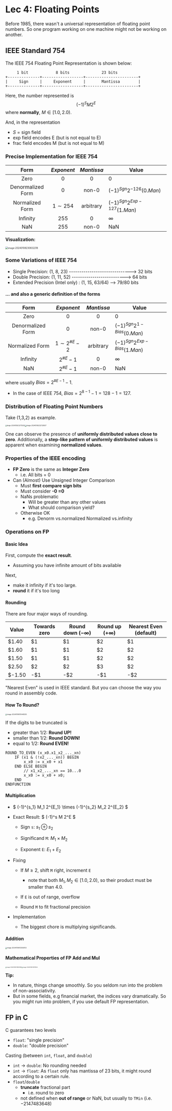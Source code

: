# Lec 4: Floating Points

Before 1985, there wasn't a universal representation of floating point numbers. So one program working on one machine might not be working on another.

## IEEE Standard 754

The IEEE 754 Floating Point Representation is shown below:

```
     1 bit            8 bits              23 bits
+--------------+------------------+-----------------------+
|     Sign     |     Exponent     |       Mantissa        |
+--------------+------------------+-----------------------+
```

Here, the number represented is 
$$
(-1)^{S}M2^{E}
$$
where **normally**, $M \in [1.0, 2.0)$.

And, in the representation

- $S$ = sign field
- exp field encodes E (but is not equal to E)
- frac field encodes M (but is not equal to M)

### Precise Implementation for IEEE 754

|       Form        | $Exponent$ | $Mantissa$ | Value                            |
| :---------------: | :--------: | :--------: | -------------------------------- |
|       Zero        |    $0$     |    $0$     | $0$                              |
| Denormalized Form |    $0$     |  non-$0$   | $(-1)^{Sgn}2^{-126}(0.Man)$      |
|  Normalized Form  | $1\sim254$ | arbitrary  | $(-1)^{Sgn}2^{Exp - 127}(1.Man)$ |
|     Infinity      |   $255$    |    $0$     | $\infty$                         |
|        NaN        |   $255$    |  non-$0$   | NaN                              |

**Visualization:**

<img src="img/image-20240108230832218.png" alt="image-20240108230832218" style="zoom: 50%;" />

### Some Variations of IEEE 754

- Single Precision: (1, 8, 23) ------------------------------> 32 bits
- Double Precision: (1, 11, 52) --------------------------> 64 bits
- Extended Precision (Intel only) : (1, 15, 63/64) --> 79/80 bits

#### ... and also a generic definition of the forms

|       Form        |    $Exponent$     | $Mantissa$ | Value                             |
| :---------------: | :---------------: | :--------: | --------------------------------- |
|       Zero        |        $0$        |    $0$     | $0$                               |
| Denormalized Form |        $0$        |  non-$0$   | $(-1)^{Sgn}2^{1-Bias}(0.Man)$     |
|  Normalized Form  | $1\sim 2^{\#E}-2$ | arbitrary  | $(-1)^{Sgn}2^{Exp - Bias}(1.Man)$ |
|     Infinity      |    $2^{\#E}-1$    |    $0$     | $\infty$                          |
|        NaN        |    $2^{\#E}-1$    |  non-$0$   | NaN                               |

where usually $Bias = 2^{\#E-1} - 1$.

- In the case of IEEE 754, $Bias = 2^{8 - 1} - 1 = 128 - 1 = 127$.

### Distribution of Floating Point Numbers

Take (1,3,2) as example.

<img src="img/image-20240108232715036.png" alt="image-20240108232715036" style="zoom:30%;" /><img src="img/image-20240108232728507.png" alt="image-20240108232728507" style="zoom:33%;" />

One can observe the presence of **uniformly distributed values close to zero**.
Additionally, a **step-like pattern of uniformly distributed values** is apparent when examining **normalized values**.

### Properties of the IEEE encoding

- **FP Zero** is the same as **Integer Zero**
  - i.e. All bits = 0
- Can (Almost) Use Unsigned Integer Comparison
  - Must **first compare sign bits**
  - Must consider **-0 =0**
  - NaNs problematic
    - Will be greater than any other values
    - What should comparison yield?
  - Otherwise OK
    - e.g. 
      Denorm vs.normalized
      Normalized vs.infinity

### Operations on FP

#### Basic Idea

First, compute the **exact result**. 

- Assuming you have infinite amount of bits available

Next, 

- make it infinity if it's too large.
- **round** it if it's too long

#### Rounding

There are four major ways of rounding.

| Value  | Towards zero | Round down ($-\infty$) | Round up ($+\infty$) | Nearest Even (default) |
| ------ | ------------ | ---------------------- | -------------------- | ---------------------- |
| $1.40  | $1           | $1                     | $2                   | $1                     |
| $1.60  | $1           | $1                     | $2                   | $2                     |
| $1.50  | $1           | $1                     | $2                   | $2                     |
| $2.50  | $2           | $2                     | $3                   | $2                     |
| $-1.50 | -$1          | -$2                    | -$1                  | -$2                    |

"Nearest Even" is used in IEEE standard. But you can choose the way you round in assembly code.

#### How To Round?

<img src="img/image-20240109010445555.png" alt="image-20240109010445555" style="zoom:33%;" />

If the digits to be truncated is 

- greater than 1/2: **Round UP!**
- smaller than 1/2: **Round DOWN!**
- equal to 1/2: **Round EVEN!**

```
ROUND_TO_EVEN (x_x0.x1_x2_..._xn)
	IF (x1 & (!x2_..._xn)) BEGIN
		x_x0 := x_x0 + x1
	END ELSE BEGIN
		// x1_x2_..._xn == 10...0
		x_x0 := x_x0 + x0;
	END
ENDFUNCTION
```

#### Multiplication

- $ (-1)^{s_1} M_1 2^{E_1} \times (-1)^{s_2} M_2 2^{E_2} $

- Exact Result: $ (-1)^s M 2^E $

  - Sign `s`: $s_1 \oplus s_2$

  - Significand `M`: $M_1 \times M_2$

  - Exponent `E`: $E_1 + E_2$


- Fixing

  - If $M \geq 2$, shift `M` right, increment `E`
    - note that both $M_1, M_2 \in [1.0, 2.0)$, so their product must be smaller than $4.0$.


  - If `E` is out of range, overflow

  - Round `M` to fit fractional precision


- Implementation
  - The biggest chore is multiplying significands.

#### Addition

<img src="C:/Users/mtdickens/AppData/Roaming/Typora/typora-user-images/image-20240109012556103.png" alt="image-20240109012556103" style="zoom:33%;" />

#### Mathematical Properties of FP Add and Mul

<img src="img/image-20240109013849582.png" alt="image-20240109013849582" style="zoom: 25%;" /><img src="img/image-20240109013911544.png" alt="image-20240109013911544" style="zoom: 25%;" />

**Tip:**

- In nature, things change smoothly. So you seldom run into the problem of non-associativity.
- But in some fields, e.g financial market, the indices vary dramatically. So you might run into problem, if you use default FP representation.

## FP in C

C guarantees two levels

- `float`: "single precision"
- `double`: "double precision"

Casting (between `int`, `float`, and `double`)

- `int` $\to$ `double`: No rounding needed
- `int` $\to$ `float`: As `float` only has mantissa of 23 bits, it might round according to a certain rule.
- `float`/`double`
  - **truncate** fractional part
    - i.e. round to zero
  - not defined when **out of range** or NaN, but usually to `TMin` (i.e. $-2147483648$)